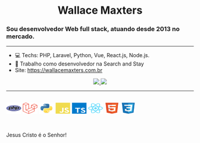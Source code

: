<h1 align="center">Wallace Maxters</h1>

<h3>Sou desenvolvedor Web full stack, atuando desde 2013 no mercado.</h3>
<hr>

- 💻 Techs: PHP, Laravel, Python, Vue, React.js, Node.js.
- 🔭 Trabalho como desenvolvedor na Search and Stay
- Site: https://wallacemaxters.com.br

<div align="center">
  <a href="https://github.com/wallacemaxters">
  <img height="180em" src="https://github-readme-stats.vercel.app/api?username=wallacemaxters&show_icons=true&theme=dracula&include_all_commits=true&count_private=false"/>
  <img height="180em" src="https://github-readme-stats.vercel.app/api/top-langs/?username=wallacemaxters&layout=compact&langs_count=7&theme=dracula"/>
  </a>
</div>

<hr>

  
<div style="display: inline_block"><br>
  
  <img align="center" alt="Wallace-Maxters-PHP" height="30" width="40" src="https://raw.githubusercontent.com/devicons/devicon/master/icons/php/php-original.svg">
  
  <img align="center" alt="Wallace-Maxters-Laravel" height="30" width="40" src="https://raw.githubusercontent.com/devicons/devicon/master/icons/laravel/laravel-original.svg">
  
  <img align="center" alt="Wallace-Maxters-Python" height="30" width="40" src="https://raw.githubusercontent.com/devicons/devicon/master/icons/python/python-original.svg" >
  
  <img align="center" alt="Wallace-Maxters-Js" height="30" width="40" src="https://raw.githubusercontent.com/devicons/devicon/master/icons/javascript/javascript-plain.svg">
  
  <img align="center" alt="Wallace-Maxters-Ts" height="30" width="40" src="https://raw.githubusercontent.com/devicons/devicon/master/icons/typescript/typescript-plain.svg">
  
  <img align="center" alt="WallaceMaxters-React" height="30" width="40" src="https://raw.githubusercontent.com/devicons/devicon/master/icons/react/react-original.svg">
  
  <img align="center" alt="WallaceMaxters-HTML" height="30" width="40" src="https://raw.githubusercontent.com/devicons/devicon/master/icons/html5/html5-original.svg">
  
  <img align="center" alt="Walace-Maxters-CSS" height="30" width="40" src="https://raw.githubusercontent.com/devicons/devicon/master/icons/css3/css3-original.svg">

</div>
<br><br>
<p>Jesus Cristo é o Senhor!</p>

